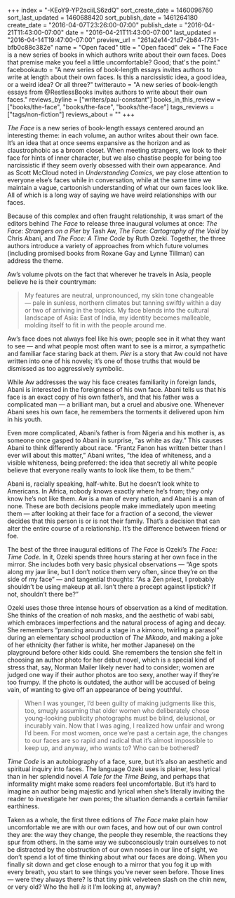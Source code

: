 +++
index = "-KEoY9-YP2aciiLS6zdQ"
sort_create_date = 1460096760
sort_last_updated = 1460688420
sort_publish_date = 1461264180
create_date = "2016-04-07T23:26:00-07:00"
publish_date = "2016-04-21T11:43:00-07:00"
date = "2016-04-21T11:43:00-07:00"
last_updated = "2016-04-14T19:47:00-07:00"
preview_url = "261a2e14-21d7-2b84-f731-bfb0c88c382e"
name = "Open faced"
title = "Open faced"
dek = "The Face is a new series of books in which authors write about their own faces. Does that premise make you feel a little uncomfortable? Good; that's the point."
facebookauto = "A new series of book-length essays invites authors to write at length about their own faces. Is this a narcissistic idea, a good idea, or a weird idea? Or all three?"
twitterauto = "A new series of book-length essays from @RestlessBooks invites authors to write about their own faces."
reviews_byline = ["writers/paul-constant"]
books_in_this_review = ["books/the-face", "books/the-face", "books/the-face"]
tags_reviews = ["tags/non-fiction"]
reviews_about = ""
+++

*The Face* is a new series of book-length essays centered around an interesting theme: in each volume, an author writes about their own face. It’s an idea that at once seems expansive as the horizon and as claustrophobic as a broom closet. When meeting strangers, we look to their face for hints of inner character, but we also chastise people for being too narcissistic if they seem overly obsessed with their own appearance. And as Scott McCloud noted in *Understanding Comics*, we pay close attention to everyone else’s faces while in conversation, while at the same time we maintain a vague, cartoonish understanding of what our own faces look like. All of which is a long way of saying we have weird relationships with our faces.

Because of this complex and often fraught relationship, it was smart of the editors behind *The Face* to release three inaugural volumes at once: *The Face: Strangers on a Pier* by Tash Aw, *The Face: Cartography of the Void* by Chris Abani, and *The Face: A Time Code* by Ruth Ozeki. Together, the three authors introduce a variety of approaches from which future volumes (including promised books from Roxane Gay and Lynne Tillman) can address the theme.

Aw’s volume pivots on the fact that wherever he travels in Asia, people believe he is their countryman:

<blockquote>My features are neutral, unpronounced, my skin tone changeable — pale in sunless, northern climates but tanning swiftly within a day or two of arriving in the tropics. My face blends into the cultural landscape of Asia: East of India, my identity becomes malleable, molding itself to fit in with the people around me.</blockquote>

Aw’s face does not always feel like his own; people see in it what they want to see — and what people most often want to see is a mirror, a sympathetic and familiar face staring back at them. *Pier* is a story that Aw could not have written into one of his novels; it’s one of those truths that would be dismissed as too aggressively symbolic. 

While Aw addresses the way his face creates familiarity in foreign lands, Abani is interested in the foreignness of his own face. Abani tells us that his face is an exact copy of his own father’s, and that his father was a complicated man — a brilliant man, but a cruel and abusive one. Whenever Abani sees his own face, he remembers the torments it delivered upon him in his youth. 

Even more complicated, Abani’s father is from Nigeria and his mother is, as someone once gasped to Abani in surprise, “as white as day.” This causes Abani to think differently about race. “Frantz Fanon has written better than I ever will about this matter,” Abani writes, “the idea of whiteness, and a visible whiteness, being preferred: the idea that secretly all white people believe that everyone really wants to look like them, to be them.” 

Abani is, racially speaking, half-white. But he doesn’t look white to Americans. In Africa, nobody knows exactly where he’s from; they only know he’s not like them. Aw is a man of every nation, and Abani is a man of none. These are both decisions people make immediately upon meeting them — after looking at their face for a fraction of a second, the viewer decides that this person is or is not their family. That’s a decision that can alter the entire course of a relationship. It’s the difference between friend or foe.

The best of the three inaugural editions of *The Face* is Ozeki’s *The Face: Time Code*. In it, Ozeki spends three hours staring at her own face in the mirror. She includes both very basic physical observations — “Age spots along my jaw line, but I don’t notice them very often, since they’re on the side of my face” — and tangential thoughts: “As a Zen priest, I probably shouldn’t be using makeup at all. Isn’t there a precept against lipstick? If not, shouldn’t there be?”

Ozeki uses those three intense hours of observation as a kind of meditation. She thinks of the creation of noh masks, and the aesthetic of wabi sabi, which embraces imperfections and the natural process of aging and decay. She remembers “prancing around a stage in a kimono, twirling a parasol” during an elementary school production of *The Mikado*, and making a joke of her ethnicity (her father is white, her mother Japanese) on the playground before other kids could. She remembers the tension she felt in choosing an author photo for her debut novel, which is a special kind of stress that, say, Norman Mailer likely never had to consider; women are judged one way if their author photos are too sexy, another way if they’re too frumpy. If the photo is outdated, the author will be accused of being vain, of wanting to give off an appearance of being youthful.

<blockquote>When I was younger, I’d been guilty of making judgments like this, too, smugly assuming that older women who deliberately chose young-looking publicity photographs must be blind, delusional, or incurably vain. Now that I was aging, I realized how unfair and wrong I’d been. For most women, once we’re past a certain age, the changes to our faces are so rapid and radical that it’s almost impossible to keep up, and anyway, who wants to? Who can be bothered?</blockquote>

*Time Code* is an autobiography of a face, sure, but it’s also an aesthetic and spiritual inquiry into faces. The language Ozeki uses is plainer, less lyrical than in her splendid novel *A Tale for the Time Being*, and perhaps that informality might make some readers feel uncomfortable. But it’s hard to imagine an author being majestic and lyrical when she’s literally inviting the reader to investigate her own pores; the situation demands a certain familiar earthiness.

Taken as a whole, the first three editions of *The Face* make plain how uncomfortable we are with our own faces, and how out of our own control they are: the way they change, the people they resemble, the reactions they spur from others. In the same way we subconsciously train ourselves to not be distracted by the obstruction of our own noses in our line of sight, we don’t spend a lot of time thinking about what our faces are doing. When you finally sit down and get close enough to a mirror that you fog it up with every breath, you start to see things you’ve never seen before. Those lines — were they always there? Is that tiny pink velveteen slash on the chin new, or very old? Who the hell *is* it I’m looking at, anyway? 


